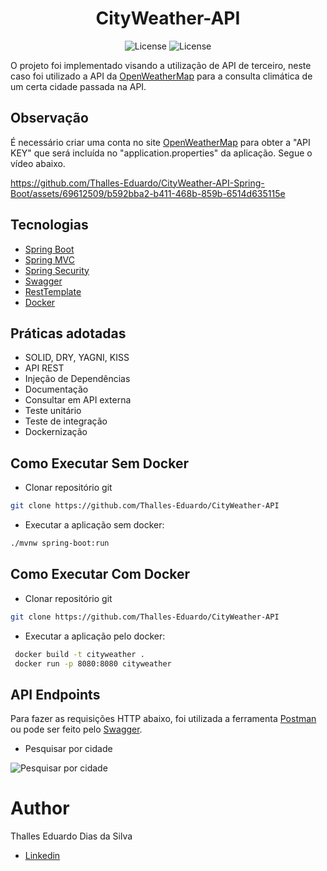 <h1 align="center">
  CityWeather-API
</h1>

<p align="center">
 <img src="https://img.shields.io/static/v1?label=License&message=MIT&color=8257E5&labelColor=000000" alt="License" />
 <img src="https://github.com/Thalles-Eduardo/CityWeather-API-Spring-Boot/actions/workflows/maven.yml/badge.svg" alt="License" />
</p>


O projeto foi implementado visando a utilização de API de terceiro, neste caso foi utilizado a API da [OpenWeatherMap](https://openweathermap.org/api)
para a consulta climática de um certa cidade passada na API.

## Observação

É necessário criar uma conta no site [OpenWeatherMap](https://openweathermap.org/api) para obter a "API KEY" que será incluída no "application.properties" da aplicação.
 Segue o vídeo abaixo.



https://github.com/Thalles-Eduardo/CityWeather-API-Spring-Boot/assets/69612509/b592bba2-b411-468b-859b-6514d635115e





## Tecnologias

- [Spring Boot](https://spring.io/projects/spring-boot)
- [Spring MVC](https://docs.spring.io/spring-framework/reference/web/webmvc.html)
- [Spring Security](https://spring.io/projects/spring-security)
- [Swagger](https://swagger.io/)
- [RestTemplate](https://docs.spring.io/spring-framework/docs/current/javadoc-api/org/springframework/web/client/RestTemplate.html)
- [Docker](https://www.docker.com)


## Práticas adotadas

- SOLID, DRY, YAGNI, KISS
- API REST
- Injeção de Dependências
- Documentação
- Consultar em API externa
- Teste unitário
- Teste de integração
- Dockernização


## Como Executar Sem Docker

- Clonar repositório git
```bash
git clone https://github.com/Thalles-Eduardo/CityWeather-API
```
- Executar a aplicação sem docker:
```bash
./mvnw spring-boot:run
```

## Como Executar Com Docker

- Clonar repositório git
```bash
git clone https://github.com/Thalles-Eduardo/CityWeather-API
```
- Executar a aplicação pelo docker:
```bash
 docker build -t cityweather .
 docker run -p 8080:8080 cityweather
```


## API Endpoints

Para fazer as requisições HTTP abaixo, foi utilizada a ferramenta [Postman](https://www.postman.com/downloads/) ou pode ser feito pelo [Swagger](http://localhost:8080/swagger-ui/index.html).

- Pesquisar por cidade

![Pesquisar por cidade](https://github.com/Thalles-Eduardo/CityWeather-API/assets/69612509/f3350b18-f160-413a-9991-3b0da78a1b4d)


# Author

Thalles Eduardo Dias da Silva

- [Linkedin](https://linkedin.com/in/thalles-eduardo-7297a6237)
